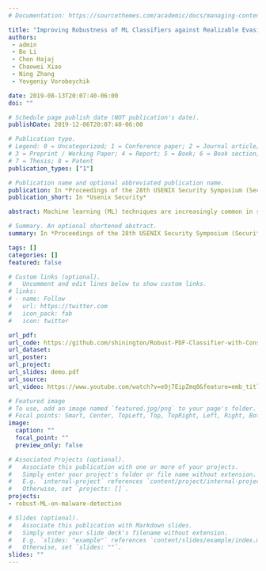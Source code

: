 ```yaml
---
# Documentation: https://sourcethemes.com/academic/docs/managing-content/

title: "Improving Robustness of ML Classifiers against Realizable Evasion Attacks Using Conserved Features"
authors: 
 - admin
 - Bo Li
 - Chen Hajaj
 - Chaowei Xiao
 - Ning Zhang
 - Yevgeniy Vorobeychik

date: 2019-08-13T20:07:40-06:00
doi: ""

# Schedule page publish date (NOT publication's date).
publishDate: 2019-12-06T20:07:40-06:00

# Publication type.
# Legend: 0 = Uncategorized; 1 = Conference paper; 2 = Journal article;
# 3 = Preprint / Working Paper; 4 = Report; 5 = Book; 6 = Book section;
# 7 = Thesis; 8 = Patent
publication_types: ["1"]

# Publication name and optional abbreviated publication name.
publication: In *Proceedings of the 28th USENIX Security Symposium (Security'19)*
publication_short: In *Usenix Security*

abstract: Machine learning (ML) techniques are increasingly common in security applications, such as malware and intrusion detection. However, ML models are often susceptible to evasion attacks, in which an adversary makes changes to the input (such as malware) in order to avoid being detected. A conventional approach to evaluate ML robustness to such attacks, as well as to design robust ML, is by considering simplified feature-space models of attacks, where the attacker changes ML features directly to effect evasion, while minimizing or constraining the magnitude of this change. We investigate the effectiveness of this approach to designing robust ML in the face of attacks that can be realized in actual malware (realizable attacks). We demonstrate that in the context of structure-based PDF malware detection, such techniques appear to have limited effectiveness, but they are effective with content-based detectors. In either case, we show that augmenting the feature space models with conserved features (those that cannot be unilaterally modified without compromising malicious functionality) significantly improves performance. Finally, we show that feature space models enable generalized robustness when faced with a variety of realizable attacks, as compared to classifiers which are tuned to be robust to a specific realizable attack.

# Summary. An optional shortened abstract.
summary: In *Proceedings of the 28th USENIX Security Symposium (Security'19)*

tags: []
categories: []
featured: false

# Custom links (optional).
#   Uncomment and edit lines below to show custom links.
# links:
# - name: Follow
#   url: https://twitter.com
#   icon_pack: fab
#   icon: twitter

url_pdf:
url_code: https://github.com/shinington/Robust-PDF-Classifier-with-Conserved-Features
url_dataset:
url_poster: 
url_project:
url_slides: demo.pdf
url_source:
url_video: https://www.youtube.com/watch?v=eOj7EipZmq0&feature=emb_title

# Featured image
# To use, add an image named `featured.jpg/png` to your page's folder. 
# Focal points: Smart, Center, TopLeft, Top, TopRight, Left, Right, BottomLeft, Bottom, BottomRight.
image:
  caption: ""
  focal_point: ""
  preview_only: false

# Associated Projects (optional).
#   Associate this publication with one or more of your projects.
#   Simply enter your project's folder or file name without extension.
#   E.g. `internal-project` references `content/project/internal-project/index.md`.
#   Otherwise, set `projects: []`.
projects: 
- robust-ML-on-malware-detection

# Slides (optional).
#   Associate this publication with Markdown slides.
#   Simply enter your slide deck's filename without extension.
#   E.g. `slides: "example"` references `content/slides/example/index.md`.
#   Otherwise, set `slides: ""`.
slides: ""
---
```

